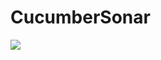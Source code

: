 # CucumberSonar
<a href="https://teamcity.jetbrains.com/admin/editBuildRunners.html?buildTypeId=TestDrive_CucumberExample_CucumberSonarBuild&guest=1">
<img src="https://teamcity.jetbrains.com/admin/app/rest/builds/buildType:(id:TestDrive_CucumberExample_CucumberSonarBuild)/statusIcon"/>
</a>
